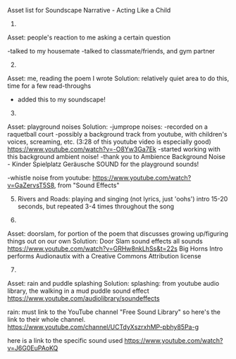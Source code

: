 Asset list for Soundscape Narrative - Acting Like a Child

1) 
Asset: people's reaction to me asking a certain question

  -talked to my housemate
  -talked to classmate/friends, and gym partner 
  

2) 
Asset: me, reading the poem I wrote
Solution: relatively quiet area to do this, time for a few read-throughs
  - added this to my soundscape!
  
3) 
Asset: playground noises
Solution:
-jumprope noises:
  -recorded on a raquetball court
-possibly a background track from youtube, with children's voices, screaming, etc.  (3:28 of this youtube video is especially good)
https://www.youtube.com/watch?v=-O8Yw3Ga7Ek
  -started working with this background ambient noise! 
  -thank you to Ambience Background Noise - Kinder Spielplatz Geräusche SOUND for the playground sounds!

-whistle noise from youtube: https://www.youtube.com/watch?v=GaZervsT5S8, from "Sound Effects"


5) Rivers and Roads: playing and singing (not lyrics, just 'oohs') intro 15-20 seconds, but repeated 3-4 times throughout the song
 

6) 
Asset: doorslam, for portion of the poem that discusses growing up/figuring things out on our own
Solution: 
Door Slam sound effects all sounds
https://www.youtube.com/watch?v=GRHw8nkLhSs&t=22s
Big Horns Intro performs Audionautix with a Creative Commons Attribution license 

7) 
Asset: rain and puddle splashing
Solution: 
splashing: from youtube audio library, the walking in a mud puddle sound effect
https://www.youtube.com/audiolibrary/soundeffects

rain: must link to the YouTube channel "Free Sound Library" so here's the link to their whole channel. 
https://www.youtube.com/channel/UCTdyXszrxhMP-pbhy85Pa-g

here is a link to the specific sound used
https://www.youtube.com/watch?v=J6G0EuPAoKQ


